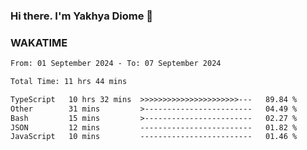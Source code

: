 ### Hi there. I'm Yakhya Diome 👋

### WAKATIME
<!--START_SECTION:waka-->

```txt
From: 01 September 2024 - To: 07 September 2024

Total Time: 11 hrs 44 mins

TypeScript   10 hrs 32 mins  >>>>>>>>>>>>>>>>>>>>>>---   89.84 %
Other        31 mins         >------------------------   04.49 %
Bash         15 mins         >------------------------   02.27 %
JSON         12 mins         -------------------------   01.82 %
JavaScript   10 mins         -------------------------   01.46 %
```

<!--END_SECTION:waka-->
